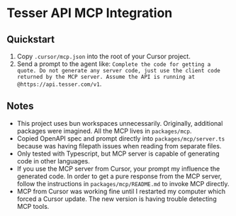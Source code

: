 # Tesser API MCP Integration

## Quickstart
1. Copy `.cursor/mcp.json` into the root of your Cursor project.
2. Send a prompt to the agent like: `Complete the code for getting a quote. Do not generate any server code, just use the client code returned by the MCP server. Assume the API is running at @https://api.tesser.com/v1`.

## Notes
- This project uses bun workspaces unnecessarily. Originally, additional packages were imagined. All the MCP lives in `packages/mcp`.
- Copied OpenAPI spec and prompt directly into `packages/mcp/server.ts` because was having filepath issues when reading from separate files.
- Only tested with Typescript, but MCP server is capable of generating code in other languages.
- If you use the MCP server from Cursor, your prompt my influence the generated code. In order to get a pure response from the MCP server, follow the instructions in `packages/mcp/README.md` to invoke MCP directly.
- MCP from Cursor was working fine until I restarted my computer which forced a Cursor update. The new version is having trouble detecting MCP tools. 